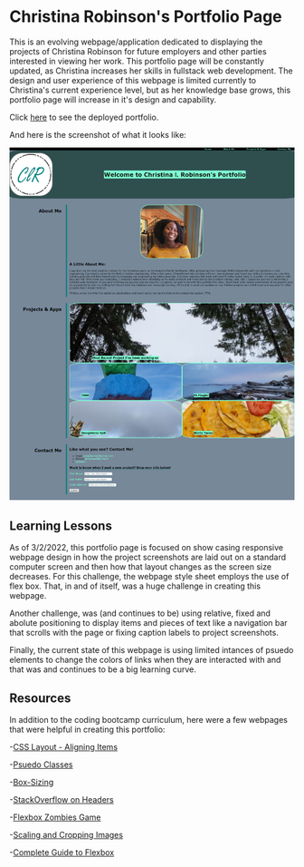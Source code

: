 # Christina Robinson's Portfolio Page

This is an evolving webpage/application dedicated to displaying the projects of Christina Robinson for future employers and other parties interested in viewing her work. This portfolio page will be constantly updated, as Christina increases her skills in fullstack web development. The design and user experience of this webpage is limited currently to Christina's current experience level, but as her knowledge base grows, this portfolio page will increase in it's design and capability.

Click [here](https://channellnumber5.github.io/CRobinsonPortfolio/) to see the deployed portfolio.

And here is the screenshot of what it looks like:

![Portfolio Page Screenshot](./Assets/Images/Portfolio-Page-Screenshot.png)

## Learning Lessons

As of 3/2/2022, this portfolio page is focused on show casing responsive webpage design in how the project screenshots are laid out on a standard computer screen and then how that layout changes as the screen size decreases. For this challenge, the webpage style sheet employs the use of flex box. That, in and of itself, was a huge challenge in creating this webpage.

Another challenge, was (and continues to be) using relative, fixed and abolute positioning to display items and pieces of text like a navigation bar that scrolls with the page or fixing caption labels to project screenshots. 

Finally, the current state of this webpage is using limited intances of psuedo elements to change the colors of links when they are interacted with and that was and continues to be a big learning curve.

## Resources

In addition to the coding bootcamp curriculum, here were a few webpages that were helpful in creating this portfolio:

-[CSS Layout - Aligning Items](https://www.w3schools.com/css/css_align.asp)

-[Psuedo Classes](https://developer.mozilla.org/en-US/docs/Web/CSS/:visited)

-[Box-Sizing](https://developer.mozilla.org/en-US/docs/Web/CSS/box-sizing)

-[StackOverflow on Headers](https://stackoverflow.com/questions/41576098/header-and-footer-doesnt-reach-the-edges-of-webpage)

-[Flexbox Zombies Game](https://mastery.games/flexboxzombies)

-[Scaling and Cropping Images](https://www.digitalocean.com/community/tutorials/css-cropping-images-object-fit)

-[Complete Guide to Flexbox](https://css-tricks.com/snippets/css/a-guide-to-flexbox/)